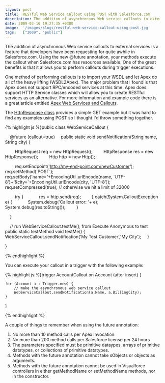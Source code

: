```yaml
---
layout: post
title:  RESTful Web Service Callout using POST with Salesforce.com
description: The addition of asynchronous Web service callouts to external services is a feature that developers have been requesting for quite awhile in Salesforce.com. Using the new @future annotation, your methods execute the callout when Salesforce.com has resources available. One of the great benefits is that it allows you to perform callouts during trigger executions. One method of performing callouts is to import your WSDL and let Apex do all of the heavy lifting (WSDL2Apex). The major problem that I 
date: 2009-03-16 19:27:35 +0300
image:  '/images/slugs/restful-web-service-callout-using-post.jpg'
tags:   ["2009", "public"]
---
```

<p>The addition of asynchronous Web service callouts to external services is a feature that developers have been requesting for quite awhile in Salesforce.com. Using the new @future annotation, your methods execute the callout when Salesforce.com has resources available. One of the great benefits is that it allows you to perform callouts during trigger executions.</p>
<p>One method of performing callouts is to import your WSDL and let Apex do all of the heavy lifting (WSDL2Apex). The major problem that I found is that Apex does not support RPC/encoded services at this time. Apex does support HTTP Service classes which will allow you to create RESTful services as an alternative. For more information and example code there is a great article entitled <a href="http://wiki.developerforce.com/index.php/Apex_Web_Services_and_Callouts" target="_blank">Apex Web Services and Callouts</a>.</p>
<p>The <a href="http://www.salesforce.com/us/developer/docs/apexcode/Content/apex_classes_restful_http_httpresponse.htm" target="_blank">HttpResponse class</a> provides a simple GET example but it was hard to find any examples using POST so I thought I'd throw something together.</p>
{% highlight js %}public class WebServiceCallout {

    @future (callout=true)
    public static void sendNotification(String name, String city) {

        HttpRequest req = new HttpRequest();
        HttpResponse res = new HttpResponse();
        Http http = new Http();

        req.setEndpoint('http://my-end-point.com/newCustomer');
        req.setMethod('POST');
        req.setBody('name='+EncodingUtil.urlEncode(name, 'UTF-8')+'&city='+EncodingUtil.urlEncode(city, 'UTF-8'));
        req.setCompressed(true); // otherwise we hit a limit of 32000

        try {
            res = http.send(req);
        } catch(System.CalloutException e) {
            System.debug('Callout error: '+ e);
            System.debug(res.toString());
        }

    }

    // run WebServiceCallout.testMe(); from Execute Anonymous to test
    public static testMethod void testMe() {
        WebServiceCallout.sendNotification('My Test Customer','My City');
    }

}

{% endhighlight %}
<p>You can execute your callout in a trigger with the following example:</p>
{% highlight js %}trigger AccountCallout on Account (after insert) {

	for (Account a : Trigger.new) {
		// make the asynchronous web service callout
		WebServiceCallout.sendNotification(a.Name, a.BillingCity);
	}

}

{% endhighlight %}
<p>A couple of things to remember when using the future annotation:</p>
<ol>
	<li>No more than 10 method calls per Apex invocation</li>
	<li>No more than 200 method calls per Salesforce license per 24 hours</li>
	<li>The parameters specified must be primitive dataypes, arrays of primitive datatypes, or collections of primitive datatypes.</li>
	<li>Methods with the future annotation cannot take sObjects or objects as arguments.</li>
	<li>Methods with the future annotation cannot be used in Visualforce controllers in either getMethodName or setMethodName methods, nor in the constructor.</li>
</ol>
